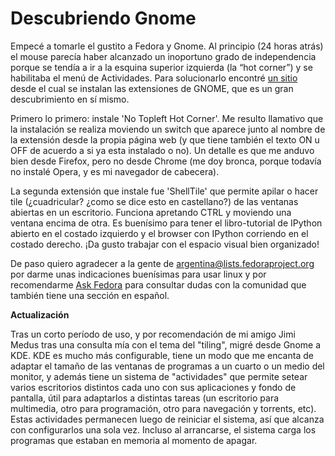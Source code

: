 # Descubriendo Gnome


Empecé a tomarle el gustito a Fedora y Gnome. Al principio (24 horas atrás) el
mouse parecía haber alcanzado un inoportuno grado de independencia porque se
tendía a ir a la esquina superior izquierda (la “hot corner”) y se habilitaba el
menú de Actividades. Para solucionarlo encontré [un
sitio](https://extensions.gnome.org) desde el cual se instalan las extensiones
de GNOME, que es un gran descubrimiento en sí mismo.

Primero lo primero: instale \'No Topleft Hot Corner\'. Me resulto
llamativo que la instalación se realiza moviendo un switch que aparece
junto al nombre de la extensión desde la propia página web (y que tiene
también el texto ON u OFF de acuerdo a si ya esta instalado o no). Un
detalle es que me anduvo bien desde Firefox, pero no desde Chrome (me
doy bronca, porque todavía no instalé Opera, y es mi navegador de
cabecera).

La segunda extensión que instale fue \'ShellTile\' que permite apilar o
hacer tile (¿cuadricular? ¿como se dice esto en castellano?) de las
ventanas abiertas en un escritorio. Funciona apretando CTRL y moviendo
una ventana encima de otra. Es buenísimo para tener el libro-tutorial de
IPython abierto en el costado izquierdo y el browser con IPython
corriendo en el costado derecho. ¡Da gusto trabajar con el espacio
visual bien organizado!

De paso quiero agradecer a la gente de
<argentina@lists.fedoraproject.org> por darme unas indicaciones
buenísimas para usar linux y por recomendarme [Ask
Fedora](http://ask.fedoraproject.org) para consultar dudas con la
comunidad que también tiene una sección en español.

**Actualización**

Tras un corto período de uso, y por recomendación de mi amigo Jimi Medus
tras una consulta mía con el tema del \"tiling\", migré desde Gnome a
KDE. KDE es mucho más configurable, tiene un modo que me encanta de
adaptar el tamaño de las ventanas de programas a un cuarto o un medio
del monitor, y además tiene un sistema de \"actividades\" que permite
setear varios escritorios distintos cada uno con sus aplicaciones y
fondo de pantalla, útil para adaptarlos a distintas tareas (un
escritorio para multimedia, otro para programación, otro para navegación
y torrents, etc). Estas actividades permanecen luego de reiniciar el
sistema, así que alcanza con configurarlos una sola vez. Incluso al
arrancarse, el sistema carga los programas que estaban en memoria al
momento de apagar.

